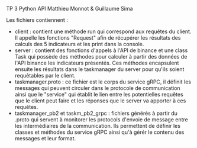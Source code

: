 TP 3 Python API
Matthieu Monnot & Guillaume Sima

Les fichiers contiennent :
- client : contient une méthode run qui correspond aux requêtes du client. Il appelle les fonctions "Request" afin de récupérer les résultats des calculs des 5 indicateurs et les print dans la console.
- server : contient des fonctions d'appels à l'API de binance et une class Task qui possède des méthodes pour calculer à partir des données de l'API binance les indicateurs présentés. Ces méthodes encapsulent ensuite les résultats dans le taskmanager du server pour qu'ils soient requêtables par le client.
- taskmanager.proto : ce fichier est le corps du service gRPC, il définit les messages qui peuvent circuler dans le protocole de communication ainsi que le "service" qui établit le lien entre les potentielles requêtes que le client peut faire et les réponses que le server va apporter à ces requêtes. 
- taskmanager_pb2 et taskm_pb2_grpc : fichiers générés à partir du .proto qui servent à monitorer les protocols d'envoie de message entre les intermédiaires de la communication. Ils permettent de définir les classes et méthodes du service gRPC ainsi qu'à gérér le contenu des messages et leur format.